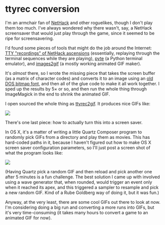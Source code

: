 # ttyrec conversion

I'm an armchair fan of [NetHack](http://www.nethack.org) and other roguelikes, though I don't play them too much.
I've always wondered why there wasn't, say, a NetHack screensaver that would just play through the game, since it seemed to be ripe for screensavering.

I'd found some pieces of tools that might do the job around the Internet: [TTY "recordings" of NetHack ascensions](http://nethack.wikia.com/wiki/Notable_ascensions) (essentially, replaying through the terminal sequences while they are playing), [pyte](https://github.com/selectel/pyte) (a Python terminal emulator), and [images2gif](https://pypi.python.org/pypi/images2gif) (a mostly working animated GIF maker).

It's *almost* there, so I wrote the missing piece that takes the screen buffer (as a matrix of character codes) and converts it to an image using an [old  DOS bitmap font](http://en.wikipedia.org/wiki/Code_page_437#mediaviewer/File:Codepage-437.png), and then all of the glue code to make it all work together.
I sped up the results by 5&times; or so, and then run the whole thing through ImageMagick in the end to shrink the animated GIF.

I open sourced the whole thing as [ttyrec2gif](https://github.com/swenson/ttyrec2gif). It produces nice GIFs like:

<img src="http://m.caswenson.com/images/out00001.gif" />

There's one last piece: how to actually turn this into a screen saver.

In OS X, it's a matter of writing a little Quartz Composer program to randomly pick GIFs from a directory and play them as movies. This has hard-coded paths in it, because I haven't figured out how to make OS X screen saver configuration parameters, so I'll just post a screen shot of what the program looks like:

<img src="http://m.caswenson.com/images/nethack-screensaver_-_Editor_2014-10-19_11-38-46.png" />

(Having Quartz pick a random GIF and then reload and pick another one after 5 minutes is a fun challenge. The best solution I came up with involved using a wave generator that, when rounded, would trigger an event only when it reached its apex, and this triggered a sampler to resample and pick a new random GIF. Kind of a Rube Goldberg way of doing it, but it was fun.)

Anyway, at the very least, there are some cool GIFs out there to look at now.
I'm considering doing a big run and converting a more runs into GIFs, but it's very time-consuming (it takes many hours to convert a game to an animated GIF for now).
